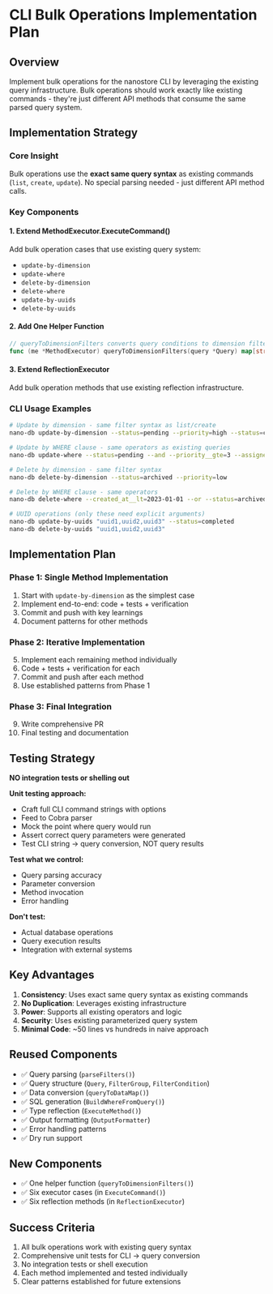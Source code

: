 # CLI Bulk Operations Implementation Plan

## Overview
Implement bulk operations for the nanostore CLI by leveraging the existing query infrastructure. Bulk operations should work exactly like existing commands - they're just different API methods that consume the same parsed query system.

## Implementation Strategy

### Core Insight
Bulk operations use the **exact same query syntax** as existing commands (`list`, `create`, `update`). No special parsing needed - just different API method calls.

### Key Components

#### 1. Extend MethodExecutor.ExecuteCommand()
Add bulk operation cases that use existing query system:
- `update-by-dimension`
- `update-where` 
- `delete-by-dimension`
- `delete-where`
- `update-by-uuids`
- `delete-by-uuids`

#### 2. Add One Helper Function
```go
// queryToDimensionFilters converts query conditions to dimension filters map
func (me *MethodExecutor) queryToDimensionFilters(query *Query) map[string]interface{}
```

#### 3. Extend ReflectionExecutor
Add bulk operation methods that use existing reflection infrastructure.

### CLI Usage Examples

```bash
# Update by dimension - same filter syntax as list/create
nano-db update-by-dimension --status=pending --priority=high --status=completed --assignee=john

# Update by WHERE clause - same operators as existing queries  
nano-db update-where --status=pending --and --priority__gte=3 --assignee=john

# Delete by dimension - same filter syntax
nano-db delete-by-dimension --status=archived --priority=low

# Delete by WHERE clause - same operators
nano-db delete-where --created_at__lt=2023-01-01 --or --status=archived

# UUID operations (only these need explicit arguments)
nano-db update-by-uuids "uuid1,uuid2,uuid3" --status=completed
nano-db delete-by-uuids "uuid1,uuid2,uuid3"
```

## Implementation Plan

### Phase 1: Single Method Implementation
1. Start with `update-by-dimension` as the simplest case
2. Implement end-to-end: code + tests + verification
3. Commit and push with key learnings
4. Document patterns for other methods

### Phase 2: Iterative Implementation
5. Implement each remaining method individually
6. Code + tests + verification for each
7. Commit and push after each method
8. Use established patterns from Phase 1

### Phase 3: Final Integration
9. Write comprehensive PR
10. Final testing and documentation

## Testing Strategy

**NO integration tests or shelling out**

**Unit testing approach:**
- Craft full CLI command strings with options
- Feed to Cobra parser
- Mock the point where query would run
- Assert correct query parameters were generated
- Test CLI string → query conversion, NOT query results

**Test what we control:**
- Query parsing accuracy
- Parameter conversion
- Method invocation
- Error handling

**Don't test:**
- Actual database operations
- Query execution results
- Integration with external systems

## Key Advantages

1. **Consistency**: Uses exact same query syntax as existing commands
2. **No Duplication**: Leverages existing infrastructure
3. **Power**: Supports all existing operators and logic
4. **Security**: Uses existing parameterized query system
5. **Minimal Code**: ~50 lines vs hundreds in naive approach

## Reused Components

- ✅ Query parsing (`parseFilters()`)
- ✅ Query structure (`Query`, `FilterGroup`, `FilterCondition`)
- ✅ Data conversion (`queryToDataMap()`)
- ✅ SQL generation (`BuildWhereFromQuery()`)
- ✅ Type reflection (`ExecuteMethod()`)
- ✅ Output formatting (`OutputFormatter`)
- ✅ Error handling patterns
- ✅ Dry run support

## New Components

- ✅ One helper function (`queryToDimensionFilters()`)
- ✅ Six executor cases (in `ExecuteCommand()`)
- ✅ Six reflection methods (in `ReflectionExecutor`)

## Success Criteria

1. All bulk operations work with existing query syntax
2. Comprehensive unit tests for CLI → query conversion
3. No integration tests or shell execution
4. Each method implemented and tested individually
5. Clear patterns established for future extensions
